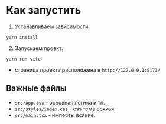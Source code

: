 # Как запустить
1. Устанавливаем зависимости:

```shell
yarn install
```

2. Запускаем проект:

```shell
yarn run vite
```

- страница проекта расположена в `http://127.0.0.1:5173/`

## Важные файлы

- `src/App.tsx` - основная логика и тп.
- `src/styles/index.css` - css тема всякая.
- `src/main.tsx` - импорты всякие.
